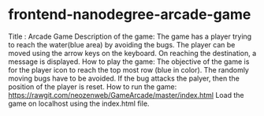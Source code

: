 frontend-nanodegree-arcade-game
===============================

Title :  Arcade Game
Description of the game: The game has a player trying to reach the water(blue area) by avoiding the bugs. The player can be moved using the arrow keys on the keyboard. On reaching the destination, a message is displayed. 
How to play the game: The objective of the game is for the player icon to reach the top most row (blue in color). The randomly moving bugs have to be avoided. If the bug attacks the palyer, then the position of the player is reset.
How to run the game: https://rawgit.com/neozenweb/GameArcade/master/index.html
Load the game on localhost using the index.html file.
